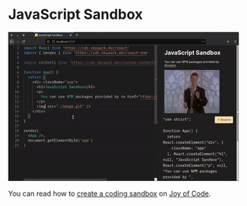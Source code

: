# JavaScript Sandbox

![JavaScript Sandbox](./images/sandbox.gif)

You can read how to [create a coding sandbox](https://joyofcode.xyz/create-a-coding-sandbox) on [Joy of Code](https://joyofcode.xyz/).
